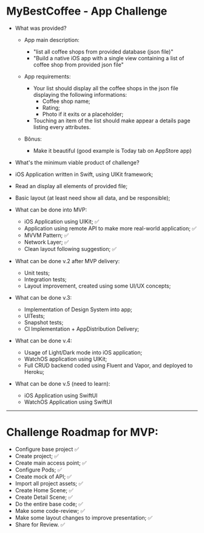 # MyBestCoffee - App Challenge

- What was provided?
  - App main description: 
    - "list all coffee shops from provided database (json file)"
    - "Build a native iOS app with a single view containing a list of coffee shop from provided json file"
   
  - App requirements:
    - Your list should display all the coffee shops in the json file displaying the following informations:
      - Coffee shop name;
      - Rating;
      - Photo if it exits or a placeholder;
    - Touching an item of the list should make appear a details page listing every attributes.
    
  - Bônus: 
    - Make it beautiful (good example is Today tab on AppStore app)

- What's the minimum viable product of challenge?
 - iOS Application written in Swift, using UIKit framework;
 - Read an display all elements of provided file;
 - Basic layout (at least need show all data, and be responsible);

- What can be done into MVP:
  - iOS Application using UIKit; ✅
  - Application using remote API to make more real-world application; ✅
  - MVVM Pattern; ✅
  - Network Layer; ✅
  - Clean layout following suggestion; ✅
  
- What can be done v.2 after MVP delivery:
  - Unit tests; 
  - Integration tests;
  - Layout improvement, created using some UI/UX concepts;
  
- What can be done v.3:
  - Implementation of Design System into app;
  - UITests;
  - Snapshot tests;
  - CI Implementation + AppDistribution Delivery;
  
- What can be done v.4:
  - Usage of Light/Dark mode into iOS application;
  - WatchOS application using UIKit;
  - Full CRUD backend coded using Fluent and Vapor, and deployed to Heroku;

- What can be done v.5 (need to learn):
  - iOS Application using SwiftUI
  - WatchOS Application using SwiftUI

- - - 

# Challenge Roadmap for MVP:
  - Configure base project ✅
  - Create project; ✅
  - Create main access point; ✅
  - Configure Pods; ✅
  - Create mock of API; ✅
  - Import all project assets; ✅
  - Create Home Scene; ✅
  - Create Detail Scene; ✅
  - Do the entire base code; ✅
  - Make some code-review; ✅
  - Make some layout changes to improve presentation; ✅
  - Share for Review. ✅
